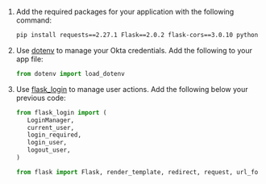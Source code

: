 1. Add the required packages for your application with the following command:

   ```bash
   pip install requests==2.27.1 Flask==2.0.2 flask-cors==3.0.10 python-dotenv==0.19.2 pyOpenSSL==22.0.0 Flask-Login==0.5.0
   ```

1. Use [dotenv](https://pypi.org/project/python-dotenv/) to manage your Okta credentials. Add the following to your app file:

   ```python
   from dotenv import load_dotenv
   ```

1. Use [flask_login](https://flask-login.readthedocs.io/en/latest/) to manage user actions. Add the following below your previous code:

   ```python
   from flask_login import (
      LoginManager,
      current_user,
      login_required,
      login_user,
      logout_user,
   )

   from flask import Flask, render_template, redirect, request, url_for
   ```
